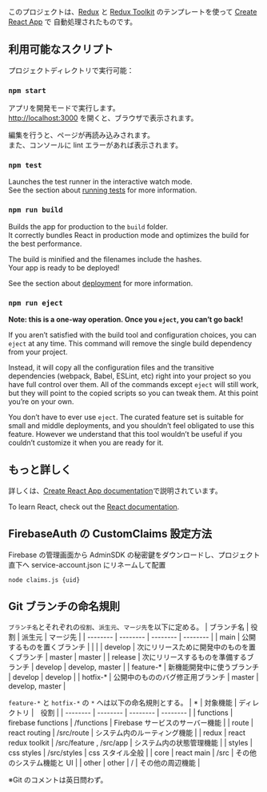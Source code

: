 このプロジェクトは、[Redux](https://redux.js.org/) と [Redux Toolkit](https://redux-toolkit.js.org/) のテンプレートを使って [Create React App](https://github.com/facebook/create-react-app) で
自動処理されたものです。

## 利用可能なスクリプト

プロジェクトディレクトリで実行可能：

### `npm start`

アプリを開発モードで実行します。<br />
[http://localhost:3000](http://localhost:3000) を開くと、ブラウザで表示されます。

編集を行うと、ページが再読み込みされます。<br />
また、コンソールに lint エラーがあれば表示されます。

### `npm test`

Launches the test runner in the interactive watch mode.<br />
See the section about [running tests](https://facebook.github.io/create-react-app/docs/running-tests) for more information.

### `npm run build`

Builds the app for production to the `build` folder.<br />
It correctly bundles React in production mode and optimizes the build for the best performance.

The build is minified and the filenames include the hashes.<br />
Your app is ready to be deployed!

See the section about [deployment](https://facebook.github.io/create-react-app/docs/deployment) for more information.

### `npm run eject`

**Note: this is a one-way operation. Once you `eject`, you can’t go back!**

If you aren’t satisfied with the build tool and configuration choices, you can `eject` at any time. This command will remove the single build dependency from your project.

Instead, it will copy all the configuration files and the transitive dependencies (webpack, Babel, ESLint, etc) right into your project so you have full control over them. All of the commands except `eject` will still work, but they will point to the copied scripts so you can tweak them. At this point you’re on your own.

You don’t have to ever use `eject`. The curated feature set is suitable for small and middle deployments, and you shouldn’t feel obligated to use this feature. However we understand that this tool wouldn’t be useful if you couldn’t customize it when you are ready for it.

## もっと詳しく

詳しくは、[Create React App documentation](https://facebook.github.io/create-react-app/docs/getting-started)で説明されています。

To learn React, check out the [React documentation](https://reactjs.org/).

## FirebaseAuth の CustomClaims 設定方法

Firebase の管理画面から AdminSDK の秘密鍵をダウンロードし、プロジェクト直下へ service-account.json にリネームして配置

```
node claims.js {uid}
```

## Git ブランチの命名規則

`ブランチ名`とそれぞれの`役割`、`派生元`、`マージ先`を以下に定める。
| ブランチ名 | 役割 | 派生元 | マージ先 |
| -------- | -------- | -------- | -------- |
| main | 公開するものを置くブランチ | | |
| develop | 次にリリースために開発中のものを置くブランチ | master | master |
| release | 次にリリースするものを準備するブランチ | develop | develop, master |
| feature-\* | 新機能開発中に使うブランチ | develop | develop |
| hotfix-\* | 公開中のもののバグ修正用ブランチ | master | develop, master |

`feature-*` と `hotfix-*` の `*` へは以下の命名規則とする。
| \* | 対象機能 | ディレクトリ |　役割 |
| -------- | -------- | -------- | -------- |
| functions | firebase functions | /functions | Firebase サービスのサーバー機能 |
| route | react routing | /src/route | システム内のルーティング機能 |
| redux | react redux toolkit | /src/feature , /src/app | システム内の状態管理機能 |
| styles | css styles | /src/styles | css スタイル全般 |
| core | react main | /src | その他のシステム機能と UI |
| other | other | / | その他の周辺機能 |

※Git のコメントは英日問わず。
